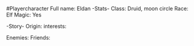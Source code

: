 #Playercharacter 
Full name: Eldan
-Stats-
Class: Druid, moon circle
Race: Elf
Magic: Yes

-Story-
Origin:
interests:

Enemies:
Friends: